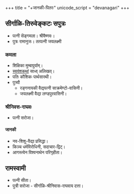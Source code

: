+++
title = "+जानकी-पितरः"
unicode_script = "devanagari"
+++

## सीर्गाळि-तिरुवेङ्कटः सपुत्रः
- पत्नी सॆङ्गमला। श्रीवैष्णवः। 
- पुत्रः रामानुजः। तत्पत्नी जयलक्ष्मी

### कमला
- शिक्षिका मुम्बापुर्याम्। 
- [स्ववंशकथां](https://archive.org/details/kamalA-parents-bio/page/n3/mode/2up?view=theater) साध्व् अलिखत्। 
- पतिः कौशिकः पार्थसारथी। 
- पुत्र्यौ 
  - रङ्गनायकी वैद्यपत्नी साक्रमॆण्टो-वासिनी। 
  - जयलक्ष्मी वैद्या लण्डपुरवासिनी। 

### श्रीनिवस-राघवः
- पत्नी सरोजा।

#### जानकी
- नव-शिशु-वैद्या प्रसिद्धा।
- किञ्च धर्मविरोधिनी, सदाचार-द्विट्। 
- आगस्त्येन विश्वनाथेन परिगृहीता। 

## रामस्वामी
- पत्नी सीता। 
- पुत्री सरोजा - सीर्गाळि-श्रीनिवास-राघवाय दत्ता। 